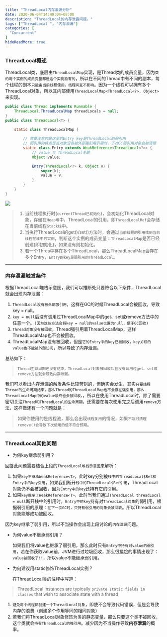 ```yaml
---
title: "ThreadLocal内存泄漏分析"
date: 2020-06-04T14:49:04+08:00
description: "ThreadLocal的内存泄露问题。"
tags: ["ThreadLocal ", "内存泄漏"]
categories: [
  "Concurrent"
]
hideReadMore: true
---
```


### ThreadLocal概述

ThreadLocal类，底层由`ThreadLocalMap`实现，是Thread类的成员变量，因为`类的每个实例的成员变量都是这个实例独有的`，所以在不同的Thread中有不同的副本，每个线程的副本`只能由当前线程使用，线程间互不影响`。因为一个线程可以拥有多个ThreadLocal对象，所以其内部使用`ThreadLocalMap<ThreadLocal<?>, Object>`来实现。


```java
public class Thread implements Runnable {
    ThreadLocal.ThreadLocalMap threadLocals = null;
}
public class ThreadLocal<T> {

	static class ThreadLocalMap {
        
        // 需要注意的是这里的Entry key是ThreadLocal的弱引用
        // 弱引用的特点是当对象没有被外部强引用引用时，下次GC弱引用对象会被清理
        static class Entry extends WeakReference<ThreadLocal<?>> {
            // value 与 ThreadLocal关联
            Object value;

            Entry(ThreadLocal<?> k, Object v) {
                super(k);
                value = v;
            }
        }
    }
}

```

![](https://image.leejay.top/image/20200701/Y6kWCwYi46IF.png?imageslim)

> 1. 当前线程执行时(`currentThread已初始化`)，会初始化ThreadLocal对象，存储在`Heap堆`中，ThreadLocal的引用，即`ThreadLocalRef`会存储在当前线程`Stack栈`中。
> 2. 当执行ThreadLocal的get()/set()方法时，会通过`当前线程的引用找到当前线程在堆中的实例`，判断这个实例的成员变量：`ThreadLocalMap`是否已经创建(即初始化)，如果没有则初始化。
> 3. 若一个Threa中存在多个ThreadLocal，那么ThreadLocalMap会存在多个Entry，`Entry的key是弱引用的ThreadLocal`。

---

### 内存泄漏触发条件

根据ThreadLocal堆栈示意图，我们可以推断处只要符合以下条件，ThreadLocal就会出现内存泄漏：

1. `ThreadLocal没有被外部强引用`，这样在GC的时候ThreadLocal会被回收，导致key = null。
2. `key = null`后没有调用过ThreadLocalMap中的get、set或remove方法中的任意一个。`(因为这些方法会将key = null的value也置为null，便于GC回收)`
3. `Thread对象没有被回收`，Thread强引用着ThreadLocalMap，这样ThreadLocalMap也不会被回收。
4. ThreadLocalMap没有被回收，但是`它的Entry中的key已被回收，key关联的value也不能被外部访问`，所以导致了内存泄漏。

总结如下：

> `Thread生命周期还没有结束，ThreadLocal对象被回收后且没有调用过get、set或remove方法就会导致内存泄漏。`

我们可以看出内存泄漏的触发条件比较苛刻的，但确实会发生，其实`只要线程Thread的生命周期结束，那么Thread的ThreadLocalMap也不会存在强引用，那么ThreadLocalMap中的value最终也会被回收。`，所以在使用ThreadLocal时，除了需要密切关注`Thread和ThreadLocal的生命周期`，还需要在每次使用完之后调用`remove`方法，这样做还有一个问题就是：

> 如果你使用的是线程池，那么会出现`线程复用`的情况，如果`不及时清理remove()会导致下次使用的值不符合预期`。

---

### ThreadLocal其他问题

- 为何key继承弱引用？

​    回答此问题需要结合上段的`ThreadLocal堆栈示意图`来解析：

1. 如果`key不继承WeakReference<T>`，此时key分别被`栈中的ThreadLocal$Ref和Entry中的key引用`，如果我们断开`栈中的ThreadLocal$Ref引用`，ThreadLocal对象仍不会被回收，因为`Entry中的key`还持有它的引用。
2. 如果`key继承了WeakReference<T>`，此时当我们通过`ThreadLocal threadLocal = null`断开栈中的引用时，`Entry中的key`持有对`ThreadLocal对象`的弱引用，根据弱引用的原理：`在下一次GC时，只持有弱引用的对象会被回收`。所以ThreadLocal对象能够成功被回收。

​    因为key继承了弱引用，所以不当操作会出现上段讨论的`内存泄漏`问题。

- 为何value不继承弱引用？

   如果我们将value也继承了弱引用，那么此时只有`Entry中持有对value的弱引用`，若在你获取value前，JVM进行过垃圾回收，那么很尴尬的事情出现了：`value被回收了!!`，所以value不能继承弱引用。

- 为何建议用static修饰ThreadLocal实例？

   在ThreadLocal类的注释中写道：

> ThreadLocal instances are typically `private static fields in classes` that wish to associate state with a thread

1. `避免每个线程都创建一个ThreadLocal对象`，即使不会导致代码错误，但是会导致内存的浪费（创建多个作用等同的相同对象）
2. 若我们将ThreadLocal对象修饰为类的静态变量，那么只要这个类不被回收，这个类就会`持有ThreadLocal的强引用`。减少因为不当操作导致**内存泄漏**的概率。